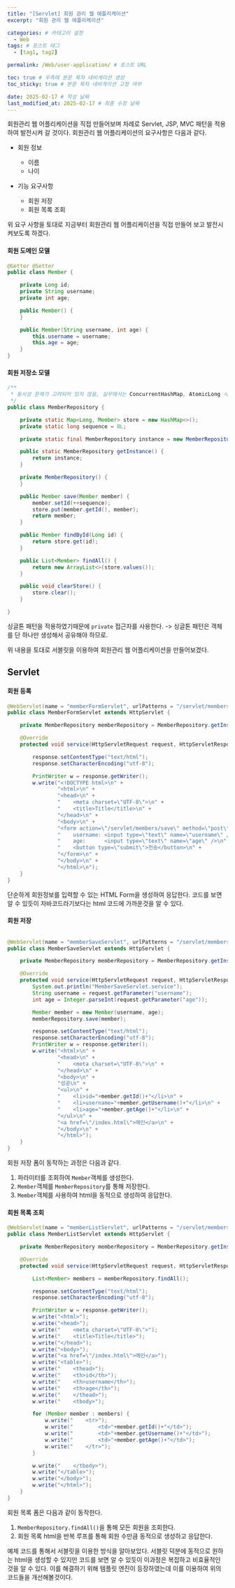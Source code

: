 ```yaml
---
title: "[Servlet] 회원 관리 웹 애플리케이션"
excerpt: "회원 관리 웹 애플리케이션"

categories: # 카테고리 설정
  - Web
tags: # 포스트 태그
  - [tag1, tag2]

permalink: /Web/user-application/ # 포스트 URL

toc: true # 우측에 본문 목차 네비게이션 생성
toc_sticky: true # 본문 목차 네비게이션 고정 여부

date: 2025-02-17 # 작성 날짜
last_modified_at: 2025-02-17 # 최종 수정 날짜
---
```


회원관리 웹 어플리케이션을 직접 만들어보며 차례로 Servlet, JSP, MVC 패턴을 적용하여 발전시켜 갈 것이다. 회원관리 웹 어플리케이션의 요구사항은 다음과 같다.
- 회원 정보
	
    - 이름
    - 나이
- 기능 요구사항
	
    - 회원 저장
    - 회원 목록 조회
    
위 요구 사항을 토대로 지금부터 회원관리 웹 어플리케이션을 직접 만들어 보고 발전시켜보도록 하겠다.

#### 회원 도메인 모델
```java
@Getter @Setter
public class Member {

    private Long id;
    private String username;
    private int age;

    public Member() {
    }

    public Member(String username, int age) {
        this.username = username;
        this.age = age;
    }
}
```

#### 회원 저장소 모델
```java
/**
 * 동시성 문제가 고려되어 있지 않음, 실무에서는 ConcurrentHashMap, AtomicLong 사용 고려
 */
public class MemberRepository {

    private static Map<Long, Member> store = new HashMap<>();
    private static long sequence = 0L;

    private static final MemberRepository instance = new MemberRepository();

    public static MemberRepository getInstance() {
        return instance;
    }

    private MemberRepository() {
    }

    public Member save(Member member) {
        member.setId(++sequence);
        store.put(member.getId(), member);
        return member;
    }

    public Member findById(Long id) {
        return store.get(id);
    }

    public List<Member> findAll() {
        return new ArrayList<>(store.values());
    }

    public void clearStore() {
        store.clear();
    }

}
```
싱글톤 패턴을 적용하였기때문에 `private` 접근자를 사용한다. -> 싱글톤 패턴은 객체를 단 하나만 생성해서 공유해야 하므로.

위 내용을 토대로 서블릿을 이용하여 회원관리 웹 어플리케이션을 만들어보겠다.

## Servlet

#### 회원 등록 
```java
@WebServlet(name = "memberFormServlet", urlPatterns = "/servlet/members/new-form")
public class MemberFormServlet extends HttpServlet {

    private MemberRepository memberRepository = MemberRepository.getInstance();

    @Override
    protected void service(HttpServletRequest request, HttpServletResponse response) throws ServletException, IOException {

        response.setContentType("text/html");
        response.setCharacterEncoding("utf-8");

        PrintWriter w = response.getWriter();
        w.write("<!DOCTYPE html>\n" +
                "<html>\n" +
                "<head>\n" +
                "    <meta charset=\"UTF-8\">\n" +
                "    <title>Title</title>\n" +
                "</head>\n" +
                "<body>\n" +
                "<form action=\"/servlet/members/save\" method=\"post\">\n" +
                "    username: <input type=\"text\" name=\"username\" />\n" +
                "    age:      <input type=\"text\" name=\"age\" />\n" +
                "    <button type=\"submit\">전송</button>\n" +
                "</form>\n" +
                "</body>\n" +
                "</html>\n");
    }
}
```
단순하게 회원정보를 입력할 수 있는 HTML Form을 생성하여 응답한다.
코드를 보면 알 수 있듯이 자바코드라기보다는 html 코드에 가까운것을 알 수 있다.

#### 회원 저장 
```java

@WebServlet(name = "memberSaveServlet", urlPatterns = "/servlet/members/save")
public class MemberSaveServlet extends HttpServlet {

    private MemberRepository memberRepository = MemberRepository.getInstance();

    @Override
    protected void service(HttpServletRequest request, HttpServletResponse response) throws ServletException, IOException {
        System.out.println("MemberSaveServlet.service");
        String username = request.getParameter("username");
        int age = Integer.parseInt(request.getParameter("age"));

        Member member = new Member(username, age);
        memberRepository.save(member);

        response.setContentType("text/html");
        response.setCharacterEncoding("utf-8");
        PrintWriter w = response.getWriter();
        w.write("<html>\n" +
                "<head>\n" +
                "    <meta charset=\"UTF-8\">\n" +
                "</head>\n" +
                "<body>\n" +
                "성공\n" +
                "<ul>\n" +
                "    <li>id="+member.getId()+"</li>\n" +
                "    <li>username="+member.getUsername()+"</li>\n" +
                "    <li>age="+member.getAge()+"</li>\n" +
                "</ul>\n" +
                "<a href=\"/index.html\">메인</a>\n" +
                "</body>\n" +
                "</html>");
    }
}
```
회원 저장 폼이 동작하는 과정은 다음과 같다.
1. 파라미터를 조회하여 `Member`객체를 생성한다.
2. `Member`객체를 `MemberRepository`를 통해 저장한다.
3. `Member`객체를 사용하여 html을 동적으로 생성하여 응답한다.

#### 회원 목록 조회

```java
@WebServlet(name = "memberListServlet", urlPatterns = "/servlet/members")
public class MemberListServlet extends HttpServlet {

    private MemberRepository memberRepository = MemberRepository.getInstance();

    @Override
    protected void service(HttpServletRequest request, HttpServletResponse response) throws ServletException, IOException {

        List<Member> members = memberRepository.findAll();

        response.setContentType("text/html");
        response.setCharacterEncoding("utf-8");

        PrintWriter w = response.getWriter();
        w.write("<html>");
        w.write("<head>");
        w.write("    <meta charset=\"UTF-8\">");
        w.write("    <title>Title</title>");
        w.write("</head>");
        w.write("<body>");
        w.write("<a href=\"/index.html\">메인</a>");
        w.write("<table>");
        w.write("    <thead>");
        w.write("    <th>id</th>");
        w.write("    <th>username</th>");
        w.write("    <th>age</th>");
        w.write("    </thead>");
        w.write("    <tbody>");

        for (Member member : members) {
            w.write("    <tr>");
            w.write("        <td>"+member.getId()+"</td>");
            w.write("        <td>"+member.getUsername()+"</td>");
            w.write("        <td>"+member.getAge()+"</td>");
            w.write("    </tr>");
        }

        w.write("    </tbody>");
        w.write("</table>");
        w.write("</body>");
        w.write("</html>");
    }
}
```
회원 목록 폼은 다음과 같이 동작한다.
1. `MemberRepository.findAll()`을 통해 모든 회원을 조회한다.
2. 회원 목록 html을 반복 루프를 통해 회원 수만큼 동적으로 생성하고 응답한다.

예제 코드를 통해서 서블릿을 이용한 방식을 알아보았다. 서블릿 덕분에 동적으로 원하는 html을 생성할 수 있지만 코드를 보면 알 수 있듯이 이과정은 복잡하고 비효율적인 것을 알 수 있다. 이를 해결하기 위해 템플릿 엔진이 등장하였는데 이를 이용하여 위의 코드들을 개선해볼것이다.